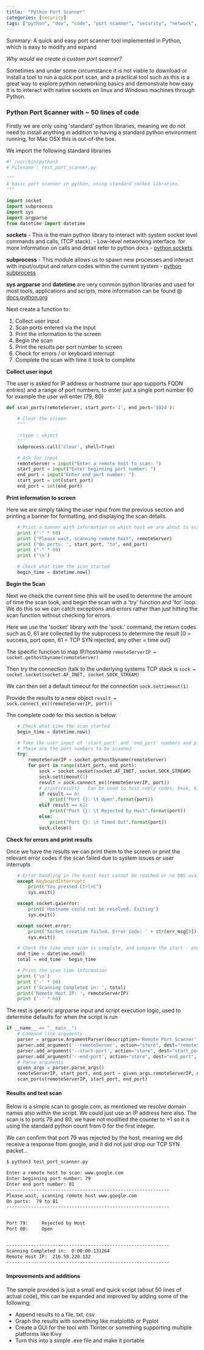 ```yaml
---
title:  "Python Port Scanner"
categories: [security]
tags: ["python", "dev", "code", "port scanner", "security", "network", "cyber security"]
---
```

Summary: A quick and easy port scanner tool implemented in Python, which is easy to modify and expand

*Why would we create a custom port scanner?*

Sometimes and under some circumstance it is not viable to download or install a tool to run a quick port scan, and a practical tool such as this is a great way to explore python networking basics and demonstrate how easy it is to interact with native sockets on linux and Windows machines through Python.

### Python Port Scanner with ~ 50 lines of code

Firstly we are only using 'standard' python libraries, meaning we do not need to install anything in addition to having a standard python environment running, for Mac OSX this is out-of-the box.

We import the following standard libraries

```python
#! /usr/bin/python3
# Filename : test_port_scanner.py

"""
A basic port scanner in python, using standard socket libraries.
"""

import socket
import subprocess
import sys
import argparse
from datetime import datetime
```
__sockets__ - This is the main python library to interact with system socket level commands and calls, (TCP stack). - Low-level networking interface. for more information on calls and detail refer to python docs - [python sockets](https://docs.python.org/3.5/library/socket.html)

__subprocess__ - This module allows us to spawn new processes and interact with input/output and return codes within the current system - [python subprocess](https://docs.python.org/3.5/library/subprocess.html?highlight=subprocess)

__sys__ __argparse__ and __datetime__ are very common python libraries and used for most tools, applications and scripts, more information can be found @ [docs.python.org](https://docs.python.org)

Next create a function to:

1. Collect user input
2. Scan ports entered via the input
3. Print the information to the screen
4. Begin the scan
5. Print the results per port number to screen
6. Check for errors / or keyboard interrupt
7. Complete the scan with time it took to complete

__Collect user input__

The user is asked for IP address or hostname (our app supports FQDN entries) and a range of port numbers, to enter just a single port number 80 for example the user will enter (79, 80)

```python
def scan_ports(remoteServer, start_port='1', end_port='1024'):

    # Clear the screen
    """

    :rtype : object
    """
    subprocess.call('clear', shell=True)

    # Ask for input
    remoteServer = input("Enter a remote host to scan: ")
    start_port = input("Enter beginning port number: ")
    end_port = input("Enter end port number: ")
    start_port = int(start_port)
    end_port = int(end_port)

```
__Print information to screen__

Here we are simply taking the user input from the previous section and printing a banner for formatting, and displaying the scan details.

```python
    # Print a banner with information on which host we are about to scan
    print ("-" * 60)
    print ("Please wait, scanning remote host", remoteServer)
    print ("On ports: ", start_port, "to", end_port)
    print ("-" * 60)
    print ('\n')

    # Check what time the scan started
    begin_time = datetime.now()
```
__Begin the Scan__

Next we check the current time (this will be used to determine the amount of time the scan took, and begin the scan with a 'try' function and 'for' loop. We do this so we can catch exceptions and errors rather than just hitting the scan function without checking for errors.

Here we use the 'socket' library with the 'sock.' command, the return codes such as 0, 61 are collected by the subprocess to determine the result [0 = success, port open, 61 = TCP SYN rejected, any other = time out]

The specific function to map IP/hostname `remoteServerIP = socket.gethostbyname(remoteServer)`

Then try the connection (talk to the underlying systems TCP stack is `sock = socket.socket(socket.AF_INET, socket.SOCK_STREAM)`

We can then set a default timeout for the connection `sock.settimeout(1)`

Provide the results to a new object `result = sock.connect_ex((remoteServerIP, port))`

The complete code for this section is below:

```python
    # Check what time the scan started
    begin_time = datetime.now()

    # Take the user input of 'start_port' and 'end_port' numbers and place them in a range
    # These are the port numbers to be scanned
    try:
        remoteServerIP = socket.gethostbyname(remoteServer)
        for port in range(start_port, end_port):
            sock = socket.socket(socket.AF_INET, socket.SOCK_STREAM)
            sock.settimeout(1)
            result = sock.connect_ex((remoteServerIP, port))
            # print(result) - Can be used to test reply codes, 0=ok, 61=TCP RST, etc...
            if result == 0:
                print("Port {}: \t Open".format(port))
            elif result == 61:
                print("Port {}: \t Rejected by Host".format(port))
            else:
                print("Port {}: \t Timed Out".format(port))
            sock.close()
```

__Check for errors and print results__

Once we have the results we can print them to the screen or print the relevant error codes if the scan failed due to system issues or user interrupts

```python
    # Error handling in the event host cannot be reached or no DNS available
    except KeyboardInterrupt:
        print("You pressed Ctrl+C")
        sys.exit()

    except socket.gaierror:
        print('Hostname could not be resolved. Exiting')
        sys.exit()

    except socket.error:
        print('Socket creation failed. Error code: ' + str(err_msg[0]) + ' Error message: ' + err_msg[1])
        sys.exit()

    # Check the time once scan is complete, and compare the start - end times.
    end_time = datetime.now()
    total = end_time - begin_time

    # Print the scan time information
    print ('\n')
    print ('-' * 60)
    print ('Scanning Completed in: ', total)
    print('Remote Host IP: ', remoteServerIP)
    print ('-' * 60)
```

The rest is generic argrparse input and script execution logic, used to determine defaults for when the script is run

```python
if __name__ == "__main__":
    # Command line arguments
    parser = argparse.ArgumentParser(description='Remote Port Scanner')
    parser.add_argument('--remoteServer', action="store", dest="remoteServerIP", default='localhost')
    parser.add_argument('--start-port', action="store", dest="start_port", default=1, type=int)
    parser.add_argument('--end-port', action="store", dest="end_port", default=100, type=int)
    # Parse arguments
    given_args = parser.parse_args()
    remoteServerIP, start_port, end_port = given_args.remoteServerIP, given_args.start_port, given_args.end_port
    scan_ports(remoteServerIP, start_port, end_port)
```

#### Results and test scan

Below is a simple scan to google.com, as mentioned we resolve domain names also within the script. We could just use an IP address here also. The scan is to ports 79 and 80, we have not modified the counter to +1 so it is using the standard python count from 0 for the first integer.

We can confirm that port 79 was rejected by the host, meaning we did receive a response from google, and it did not just drop our TCP SYN packet...

```bash
$ python3 test_port_scanner.py

Enter a remote host to scan: www.google.com
Enter beginning port number: 79
Enter end port number: 81
------------------------------------------------------------
Please wait, scanning remote host www.google.com
On ports:  79 to 81
------------------------------------------------------------


Port 79: 	 Rejected by Host
Port 80: 	 Open


------------------------------------------------------------
Scanning Completed in:  0:00:00.131264
Remote Host IP:  216.58.220.132
------------------------------------------------------------
```

#### Improvements and additions

The sample provided is just a small and quick script (about 50 lines of actual code), this can be expanded and improved by adding some of the following;

* Append results to a file, txt, csv
* Graph the results with something like matplotlib or Pyplot
* Create a GUI for the tool with Tkinter or something supporting multiple platforms like Kivy
* Turn this into a simple .exe file and make it portable
